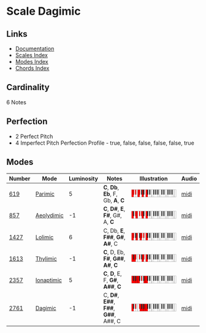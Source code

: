 # Scale Dagimic

## Links

- [Documentation](README.md)
- [Scales Index](Scales.md)
- [Modes Index](Modes.md)
- [Chords Index](Chords.md)

## Cardinality

6 Notes

## Perfection

- 2 Perfect Pitch
- 4 Imperfect Pitch
Perfection Profile - true, false, false, false, false, true

## Modes

| Number | Mode | Luminosity | Notes | Illustration | Audio |
|--------|------|------------|-------|--------------|-------|
| [619](https://ianring.com/musictheory/scales/619) | [Parimic](ModeParimic.md) | 5 | **C**, **Db**, **Eb**, F, Gb, **A**, **C** | ![CNaturalParimic](ModeCNaturalParimic.png) | [midi](https://github.com/edipermadi/music/blob/main/docs/ModeCNaturalParimic.mid?raw=true) | 
| [857](https://ianring.com/musictheory/scales/857) | [Aeolydimic](ModeAeolydimic.md) | -1 | **C**, **D#**, **E**, **F#**, G#, A, **C** | ![CNaturalAeolydimic](ModeCNaturalAeolydimic.png) | [midi](https://github.com/edipermadi/music/blob/main/docs/ModeCNaturalAeolydimic.mid?raw=true) | 
| [1427](https://ianring.com/musictheory/scales/1427) | [Lolimic](ModeLolimic.md) | 6 | C, Db, **E**, **F##**, **G#**, **A#**, C | ![CNaturalLolimic](ModeCNaturalLolimic.png) | [midi](https://github.com/edipermadi/music/blob/main/docs/ModeCNaturalLolimic.mid?raw=true) | 
| [1613](https://ianring.com/musictheory/scales/1613) | [Thylimic](ModeThylimic.md) | -1 | **C**, D, Eb, **F#**, **G##**, **A#**, **C** | ![CNaturalThylimic](ModeCNaturalThylimic.png) | [midi](https://github.com/edipermadi/music/blob/main/docs/ModeCNaturalThylimic.mid?raw=true) | 
| [2357](https://ianring.com/musictheory/scales/2357) | [Ionaptimic](ModeIonaptimic.md) | 5 | **C**, **D**, E, F, **G#**, **A##**, **C** | ![CNaturalIonaptimic](ModeCNaturalIonaptimic.png) | [midi](https://github.com/edipermadi/music/blob/main/docs/ModeCNaturalIonaptimic.mid?raw=true) | 
| [2761](https://ianring.com/musictheory/scales/2761) | [Dagimic](ModeDagimic.md) | -1 | C, **D#**, **E##**, **F##**, **G##**, A##, C | ![CNaturalDagimic](ModeCNaturalDagimic.png) | [midi](https://github.com/edipermadi/music/blob/main/docs/ModeCNaturalDagimic.mid?raw=true) | 
